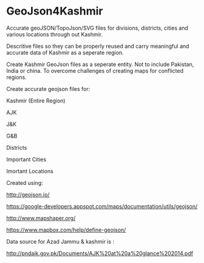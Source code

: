 # GeoJson4Kashmir

Accurate geoJSON/TopoJson/SVG files for divisions, districts, cities and various locations through out Kashmir.

Descritive files so they can be properly reused and carry meaningful and accurate data of Kashmir as a seperate region.

Create Kashmir GeoJson files as a seperate entity. Not to include Pakistan, India or china. To overcome challenges of creating maps for conflicted regions.

Create accurate geojson files for:

Kashmir (Entire Region)

AJK

J&K

G&B

Districts

Important Cities

Imortant Locations

Created using:

http://geojson.io/

https://google-developers.appspot.com/maps/documentation/utils/geojson/

http://www.mapshaper.org/

https://www.mapbox.com/help/define-geojson/

Data source for Azad Jammu & kashmir is :

http://pndajk.gov.pk/Documents/AJK%20at%20a%20glance%202014.pdf
